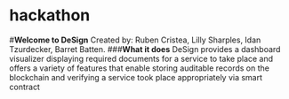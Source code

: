   # hackathon
  #**Welcome to DeSign**
  Created by: Ruben Cristea, Lilly Sharples, Idan Tzurdecker, Barret Batten. 
  ###**What it does**
  DeSign provides a dashboard visualizer displaying required documents for a service to take place and offers a variety of features that 
enable storing auditable records on the blockchain and verifying a service took place appropriately via smart contract
